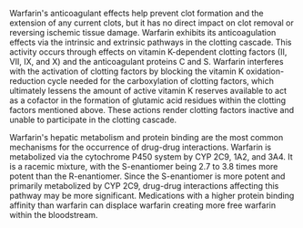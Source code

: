 Warfarin's anticoagulant effects help prevent clot formation and the extension of any current clots, but it has no direct impact on clot removal or reversing ischemic tissue damage. Warfarin exhibits its anticoagulation effects via the intrinsic and extrinsic pathways in the clotting cascade. This activity occurs through effects on vitamin K-dependent clotting factors (II, VII, IX, and X) and the anticoagulant proteins C and S. Warfarin interferes with the activation of clotting factors by blocking the vitamin K oxidation-reduction cycle needed for the carboxylation of clotting factors, which ultimately lessens the amount of active vitamin K reserves available to act as a cofactor in the formation of glutamic acid residues within the clotting factors mentioned above. These actions render clotting factors inactive and unable to participate in the clotting cascade.

Warfarin's hepatic metabolism and protein binding are the most common mechanisms for the occurrence of drug-drug interactions. Warfarin is metabolized via the cytochrome P450 system by CYP 2C9, 1A2, and 3A4. It is a racemic mixture, with the S-enantiomer being 2.7 to 3.8 times more potent than the R-enantiomer. Since the S-enantiomer is more potent and primarily metabolized by CYP 2C9, drug-drug interactions affecting this pathway may be more significant. Medications with a higher protein binding affinity than warfarin can displace warfarin creating more free warfarin within the bloodstream.